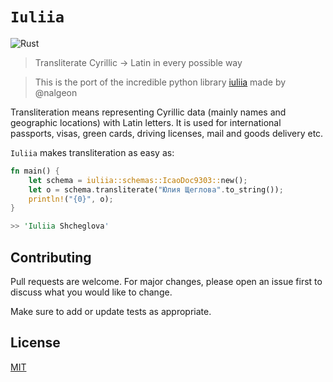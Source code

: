 # `Iuliia`

![Rust](https://github.com/ahanoff/iuliia-rs/workflows/Rust/badge.svg)

> Transliterate Cyrillic → Latin in every possible way

> This is the port of the incredible python library [iuliia](https://github.com/nalgeon/iuliia-py) made by @nalgeon

Transliteration means representing Cyrillic data (mainly names and geographic locations) with Latin letters. It is used for international passports, visas, green cards, driving licenses, mail and goods delivery etc.

`Iuliia` makes transliteration as easy as:

```rust
fn main() {
    let schema = iuliia::schemas::IcaoDoc9303::new();
    let o = schema.transliterate("Юлия Щеглова".to_string());
    println!("{0}", o);
}

>> 'Iuliia Shcheglova'
```


## Contributing

Pull requests are welcome. For major changes, please open an issue first to discuss what you would like to change.

Make sure to add or update tests as appropriate.

## License

[MIT](https://choosealicense.com/licenses/mit/)